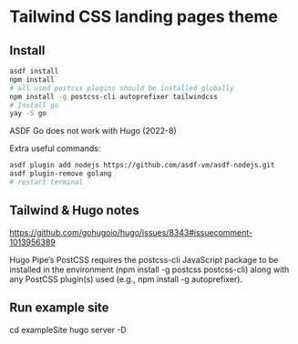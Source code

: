 # Tailwind CSS landing pages theme
## Install
  
```bash
asdf install
npm install
# all used postcss plugins should be installed globally
npm install -g postcss-cli autoprefixer tailwindcss
# Install go
yay -S go
```

ASDF Go does not work with Hugo (2022-8)

Extra useful commands:

```bash
asdf plugin add nodejs https://github.com/asdf-vm/asdf-nodejs.git
asdf plugin-remove golang
# restart terminal
```

## Tailwind & Hugo notes

https://github.com/gohugoio/hugo/issues/8343#issuecomment-1013956389

Hugo Pipe’s PostCSS requires the postcss-cli JavaScript package to be installed in the environment (npm install -g postcss postcss-cli) along with any PostCSS plugin(s) used (e.g., npm install -g autoprefixer).

## Run example site

cd exampleSite
hugo server -D
